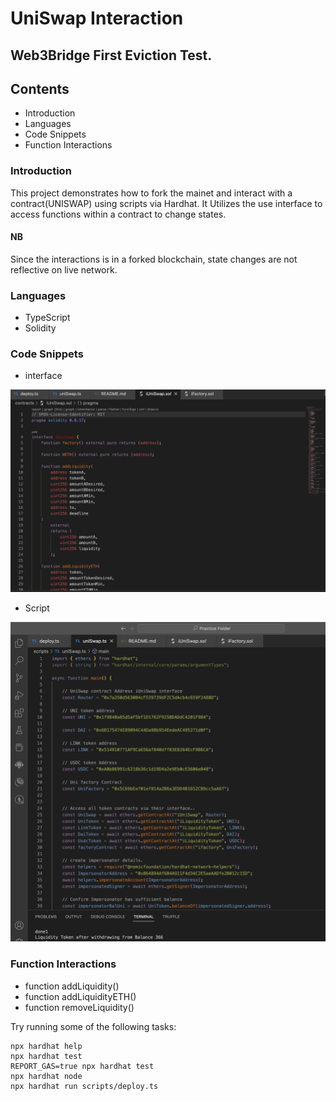 # UniSwap Interaction

## Web3Bridge First Eviction Test.

## Contents
* Introduction
* Languages
* Code Snippets
* Function Interactions

### Introduction
This project demonstrates how to fork the mainet and interact with a contract(UNISWAP) using scripts via Hardhat. It Utilizes the use interface to access functions within a contract to change states.
#### NB
Since the interactions is in a forked blockchain, state changes are not reflective on live network.

### Languages
* TypeScript
* Solidity

### Code Snippets
* interface
<img src="./images/interface.png" alt="">

* Script
<img src="./images/scripts.png" alt="">

### Function Interactions
* function addLiquidity()
* function addLiquidityETH()
* function removeLiquidity()




Try running some of the following tasks:

```shell
npx hardhat help
npx hardhat test
REPORT_GAS=true npx hardhat test
npx hardhat node
npx hardhat run scripts/deploy.ts
```
